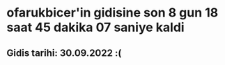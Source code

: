 # ofarukbicer'in gidisine son 8 gun 18 saat 45 dakika 07 saniye kaldi

## Gidis tarihi: 30.09.2022 :(